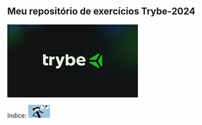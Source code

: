  <h2>Meu repositório de exercícios Trybe-2024</h2>
 <img src="Importante/img/logoTrybe.peg">

Indice: <img src="Importante/img/indice1.jpg" width="50" height="30">